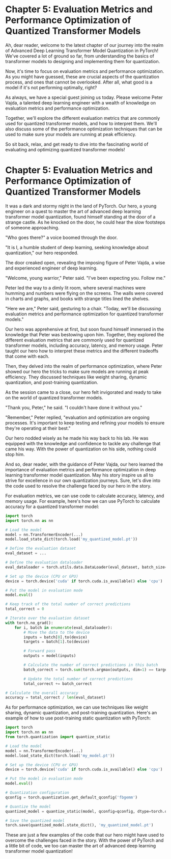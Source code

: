 # Chapter 5: Evaluation Metrics and Performance Optimization of Quantized Transformer Models

Ah, dear reader, welcome to the latest chapter of our journey into the realm of Advanced Deep Learning Transformer Model Quantization in PyTorch! We've covered a lot of ground so far, from understanding the basics of transformer models to designing and implementing them for quantization. 

Now, it's time to focus on evaluation metrics and performance optimization. As you might have guessed, these are crucial aspects of the quantization process, and ones that cannot be overlooked. After all, what good is a model if it's not performing optimally, right?

As always, we have a special guest joining us today. Please welcome Peter Vajda, a talented deep learning engineer with a wealth of knowledge on evaluation metrics and performance optimization.

Together, we'll explore the different evaluation metrics that are commonly used for quantized transformer models, and how to interpret them. We'll also discuss some of the performance optimization techniques that can be used to make sure your models are running at peak efficiency.

So sit back, relax, and get ready to dive into the fascinating world of evaluating and optimizing quantized transformer models!
# Chapter 5: Evaluation Metrics and Performance Optimization of Quantized Transformer Models

It was a dark and stormy night in the land of PyTorch. Our hero, a young engineer on a quest to master the art of advanced deep learning transformer model quantization, found himself standing at the door of a strange castle. As he knocked on the door, he could hear the slow footsteps of someone approaching.

"Who goes there?" a voice boomed through the door.

"It is I, a humble student of deep learning, seeking knowledge about quantization," our hero responded.

The door creaked open, revealing the imposing figure of Peter Vajda, a wise and experienced engineer of deep learning.

"Welcome, young warrior," Peter said. "I've been expecting you. Follow me."

Peter led the way to a dimly lit room, where several machines were humming and numbers were flying on the screens. The walls were covered in charts and graphs, and books with strange titles lined the shelves.

"Here we are," Peter said, gesturing to a chair. "Today, we'll be discussing evaluation metrics and performance optimization for quantized transformer models."

Our hero was apprehensive at first, but soon found himself immersed in the knowledge that Peter was bestowing upon him. Together, they explored the different evaluation metrics that are commonly used for quantized transformer models, including accuracy, latency, and memory usage. Peter taught our hero how to interpret these metrics and the different tradeoffs that come with each.

Then, they delved into the realm of performance optimization, where Peter showed our hero the tricks to make sure models are running at peak efficiency. They discussed techniques like weight sharing, dynamic quantization, and post-training quantization.

As the session came to a close, our hero felt invigorated and ready to take on the world of quantized transformer models.

"Thank you, Peter," he said. "I couldn't have done it without you."

"Remember," Peter replied, "evaluation and optimization are ongoing processes. It's important to keep testing and refining your models to ensure they're operating at their best."

Our hero nodded wisely as he made his way back to his lab. He was equipped with the knowledge and confidence to tackle any challenge that came his way. With the power of quantization on his side, nothing could stop him.

And so, dear reader, with the guidance of Peter Vajda, our hero learned the importance of evaluation metrics and performance optimization in deep learning transformer model quantization. May his story inspire us all to strive for excellence in our own quantization journeys.
Sure, let's dive into the code used to resolve the challenge faced by our hero in the story.

For evaluation metrics, we can use code to calculate accuracy, latency, and memory usage. For example, here's how we can use PyTorch to calculate accuracy for a quantized transformer model:

```python
import torch
import torch.nn as nn

# Load the model
model = nn.TransformerEncoder(...)
model.load_state_dict(torch.load('my_quantized_model.pt'))

# Define the evaluation dataset
eval_dataset = ...

# Define the evaluation dataloader
eval_dataloader = torch.utils.data.DataLoader(eval_dataset, batch_size=32)

# Set up the device (CPU or GPU)
device = torch.device('cuda' if torch.cuda.is_available() else 'cpu')

# Put the model in evaluation mode
model.eval()

# Keep track of the total number of correct predictions
total_correct = 0

# Iterate over the evaluation dataset
with torch.no_grad():
    for i, batch in enumerate(eval_dataloader):
        # Move the data to the device
        inputs = batch[0].to(device)
        targets = batch[1].to(device)

        # Forward pass
        outputs = model(inputs)

        # Calculate the number of correct predictions in this batch
        batch_correct = torch.sum(torch.argmax(outputs, dim=1) == targets).item()

        # Update the total number of correct predictions
        total_correct += batch_correct

# Calculate the overall accuracy
accuracy = total_correct / len(eval_dataset)
```

As for performance optimization, we can use techniques like weight sharing, dynamic quantization, and post-training quantization. Here's an example of how to use post-training static quantization with PyTorch:

```python
import torch
import torch.nn as nn
from torch.quantization import quantize_static

# Load the model
model = nn.TransformerEncoder(...)
model.load_state_dict(torch.load('my_model.pt'))

# Set up the device (CPU or GPU)
device = torch.device('cuda' if torch.cuda.is_available() else 'cpu')

# Put the model in evaluation mode
model.eval()

# Quantization configuration
qconfig = torch.quantization.get_default_qconfig('fbgemm')

# Quantize the model
quantized_model = quantize_static(model, qconfig=qconfig, dtype=torch.qint8)

# Save the quantized model
torch.save(quantized_model.state_dict(), 'my_quantized_model.pt')
```

These are just a few examples of the code that our hero might have used to overcome the challenges faced in the story. With the power of PyTorch and a little bit of code, we too can master the art of advanced deep learning transformer model quantization!